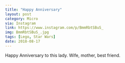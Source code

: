 ```yaml
---
title: "Happy Anniversary"
layout: post
category: Micro
via: Instagram
link: https://www.instagram.com/p/BmmRbtSBuS_
img: BmmRbtSBuS_.jpg
tags: [Lego, Star Wars]
date: 2018-08-17
---
```

Happy Anniversary to this lady. Wife, mother, best friend.